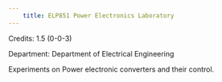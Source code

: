 ```yaml
---
    title: ELP851 Power Electronics Laboratory
---
```

Credits: 1.5 (0-0-3)

Department: Department of Electrical Engineering

Experiments on Power electronic converters and their control.